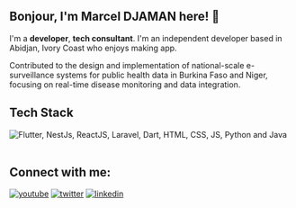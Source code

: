 ## Bonjour, I'm Marcel DJAMAN here! 👋

I'm a **developer**, **tech consultant**. I'm an independent developer based in Abidjan, Ivory Coast who enjoys making app.

Contributed to the design and implementation of national-scale e-surveillance systems for public health data in Burkina Faso and Niger, focusing on real-time disease monitoring and data integration.

<!--
**mdjaman/mdjaman** is a ✨ _special_ ✨ repository because its `README.md` (this file) appears on your GitHub profile.

Here are some ideas to get you started:

- 🔭 I’m currently working on ...
- 🌱 I’m currently learning ...
- 👯 I’m looking to collaborate on ...
- 🤔 I’m looking for help with ...
- 💬 Ask me about ...
- 📫 How to reach me: ...
- 😄 Pronouns: ...
- ⚡ Fun fact: ...
-->
## Tech Stack

<img src="https://skillicons.dev/icons?i=js,html,php,laravel,symfony,dart,flutter,java,python,vue" title="Flutter, ReactJS, Laravel, Dart, HTML, JS, Python, Java" alt="Flutter, NestJs, ReactJS, Laravel, Dart, HTML, CSS, JS, Python and Java" /> <br /><br />

## Connect with me:

[![youtube](https://img.shields.io/badge/youtube-FF0000?style=for-the-badge&logo=youtube&logoColor=white)](https://www.youtube.com/@MarcelDjaman)
[![twitter](https://img.shields.io/badge/Twitter-1DA1F2?style=for-the-badge&logo=twitter&logoColor=white)](https://x.com/m_djaman/)
[![linkedin](https://img.shields.io/badge/LinkedIn-0077B5?style=for-the-badge&logo=linkedin&logoColor=white)](https://www.linkedin.com/in/marceldjaman/)
